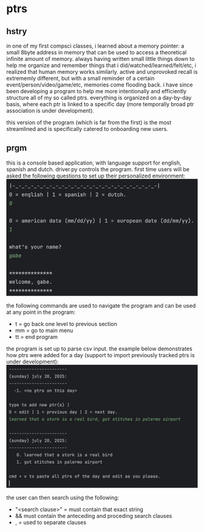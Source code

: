 # ptrs

## hstry
in one of my first compsci classes, i learned about a memory pointer: a small 8byte address in memory that can be used to access a theoretical infinite amount of memory. always having written small little things down to help me organize and remember things that i did/watched/learned/felt/etc, i realized that human memory works similarly. active and unprovoked recall is extrememly different, but with a small reminder of a certain event/person/video/game/etc, memories come flooding back. i have since been developing a program to help me more intentionally and efficiently structure all of my so called ptrs. everything is organized on a day-by-day basis, where each ptr is linked to a specific day (more temporally broad ptr association is under development).

this version of the program (which is far from the first) is the most streamlined and is specifically catered to onboarding new users.

## prgm
this is a console based application, with language support for english, spanish and dutch. driver.py controls the program. first time users will be asked the following questions to set up their personalized environment:
![config questions](images/config_qs.png)

the following commands are used to navigate the program and can be used at any point in the program:
- t =  go back one level to previous section
- mm = go to main menu
- tt = end program

the program is set up to parse csv input. the example below demonstrates how ptrs were added for a day (support to import previously tracked ptrs is under development):
![ptrs input](images/edit.png)

the user can then search using the following:
- "\<search clause\>" = must contain that exact string
- && must contain the anteceding and proceding search clauses
- , = used to separate clauses 

